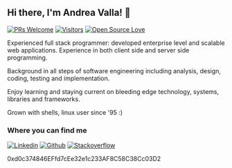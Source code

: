 ## Hi there, I'm Andrea Valla! 👋

[![PRs Welcome](https://img.shields.io/badge/PRs-welcome-brightgreen.svg?style=flat&logo=github)](https://github.com/avalla)
[![Visitors](https://visitor-badge.glitch.me/badge?page_id=avalla.visitor-badge)](https://github.com/avalla)
[![Open Source Love](https://badges.frapsoft.com/os/v2/open-source.svg?v=103)](https://github.com/avalla)

Experienced full stack programmer: developed enterprise level and scalable web applications. Experience in both client side and server side programming.

Background in all steps of software engineering including analysis, design, coding, testing and implementation.

Enjoy learning and staying current on bleeding edge technology, systems, libraries and frameworks.

Grown with shells, linux user since '95 :)

### Where you can find me

[![Linkedin](https://img.shields.io/badge/-Linkedin-%230a66c2?logo=linkedin)](https://linkedin.com/in/avalla)
[![Github](https://img.shields.io/badge/-Github-black?logo=github)](https://github.com/avalla)
[![Stackoverflow](https://img.shields.io/badge/-Stack%20Overflow-%23fafafb?logo=stackoverflow)](https://stackoverflow.com/users/876314)


0xd0c374846EFfd7cEe32e1c233AF8C58C38Cc03D2

<!--
**avalla/avalla** is a ✨ _special_ ✨ repository because its `README.md` (this file) appears on your GitHub profile.

Here are some ideas to get you started:

- 🔭 I’m currently working on ...
- 🌱 I’m currently learning ...
- 👯 I’m looking to collaborate on ...
- 🤔 I’m looking for help with ...
- 💬 Ask me about ...
- 📫 How to reach me: ...
- 😄 Pronouns: ...
- ⚡ Fun fact: ...
-->

